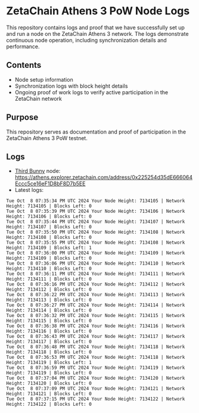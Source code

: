 # ZetaChain Athens 3 PoW Node Logs
This repository contains logs and proof that we have successfully set up and run a node on the ZetaChain Athens 3 network. The logs demonstrate continuous node operation, including synchronization details and performance.

## Contents
- Node setup information
- Synchronization logs with block height details
- Ongoing proof of work logs to verify active participation in the ZetaChain network

## Purpose
This repository serves as documentation and proof of participation in the ZetaChain Athens 3 PoW testnet.

## Logs

- [Third Bunny](https://thirdbunny.xyz/) node: https://athens.explorer.zetachain.com/address/0x225254d35dE666064Eccc5ce16eF1D8bF8D7b5EE
- Latest logs:
```
Tue Oct  8 07:35:34 PM UTC 2024 Your Node Height: 7134105 | Network Height: 7134105 | Blocks Left: 0
Tue Oct  8 07:35:39 PM UTC 2024 Your Node Height: 7134106 | Network Height: 7134106 | Blocks Left: 0
Tue Oct  8 07:35:44 PM UTC 2024 Your Node Height: 7134107 | Network Height: 7134107 | Blocks Left: 0
Tue Oct  8 07:35:50 PM UTC 2024 Your Node Height: 7134108 | Network Height: 7134108 | Blocks Left: 0
Tue Oct  8 07:35:55 PM UTC 2024 Your Node Height: 7134108 | Network Height: 7134109 | Blocks Left: 1
Tue Oct  8 07:36:00 PM UTC 2024 Your Node Height: 7134109 | Network Height: 7134109 | Blocks Left: 0
Tue Oct  8 07:36:06 PM UTC 2024 Your Node Height: 7134110 | Network Height: 7134110 | Blocks Left: 0
Tue Oct  8 07:36:11 PM UTC 2024 Your Node Height: 7134111 | Network Height: 7134111 | Blocks Left: 0
Tue Oct  8 07:36:16 PM UTC 2024 Your Node Height: 7134112 | Network Height: 7134112 | Blocks Left: 0
Tue Oct  8 07:36:22 PM UTC 2024 Your Node Height: 7134113 | Network Height: 7134113 | Blocks Left: 0
Tue Oct  8 07:36:27 PM UTC 2024 Your Node Height: 7134114 | Network Height: 7134114 | Blocks Left: 0
Tue Oct  8 07:36:32 PM UTC 2024 Your Node Height: 7134115 | Network Height: 7134115 | Blocks Left: 0
Tue Oct  8 07:36:38 PM UTC 2024 Your Node Height: 7134116 | Network Height: 7134116 | Blocks Left: 0
Tue Oct  8 07:36:43 PM UTC 2024 Your Node Height: 7134117 | Network Height: 7134117 | Blocks Left: 0
Tue Oct  8 07:36:48 PM UTC 2024 Your Node Height: 7134118 | Network Height: 7134118 | Blocks Left: 0
Tue Oct  8 07:36:53 PM UTC 2024 Your Node Height: 7134118 | Network Height: 7134119 | Blocks Left: 1
Tue Oct  8 07:36:59 PM UTC 2024 Your Node Height: 7134119 | Network Height: 7134119 | Blocks Left: 0
Tue Oct  8 07:37:04 PM UTC 2024 Your Node Height: 7134120 | Network Height: 7134120 | Blocks Left: 0
Tue Oct  8 07:37:09 PM UTC 2024 Your Node Height: 7134121 | Network Height: 7134121 | Blocks Left: 0
Tue Oct  8 07:37:15 PM UTC 2024 Your Node Height: 7134122 | Network Height: 7134122 | Blocks Left: 0
```

